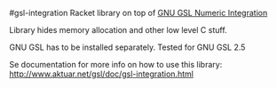 #gsl-integration
Racket library on top of [GNU GSL Numeric Integration](https://www.gnu.org/software/gsl/doc/html/integration.html)

Library hides memory allocation and other low level C stuff.

GNU GSL has to be installed separately. Tested for GNU GSL 2.5

Se documentation for more info on how to use this library:
http://www.aktuar.net/gsl/doc/gsl-integration.html

